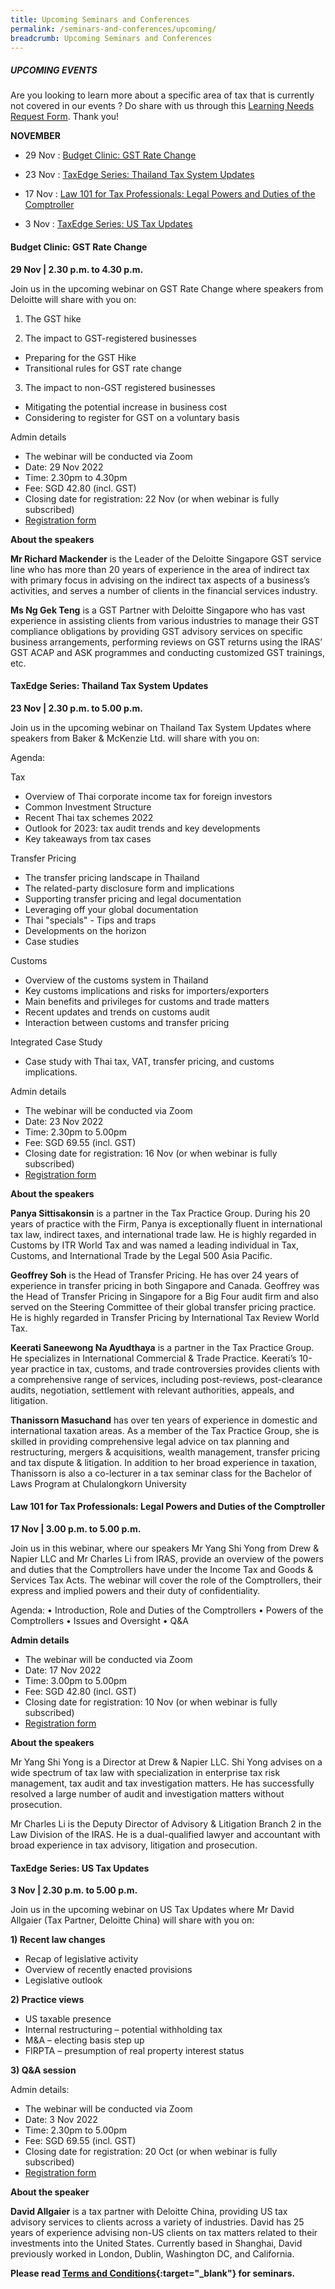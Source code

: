 ```yaml
---
title: Upcoming Seminars and Conferences
permalink: /seminars-and-conferences/upcoming/
breadcrumb: Upcoming Seminars and Conferences
---
```

##### **UPCOMING EVENTS**
Are you looking to learn more about a specific area of tax that is currently not covered in our events ? 
Do share with us through this [Learning Needs Request Form](https://form.gov.sg/5d2c51283703d80011e52615). Thank you!

**NOVEMBER**

* 29 Nov : [Budget Clinic: GST Rate Change](/seminars-and-conferences/upcoming/#29Nov-ta-id)

* 23 Nov : [TaxEdge Series: Thailand Tax System Updates](/seminars-and-conferences/upcoming/#23Nov-ta-id)

* 17 Nov : [Law 101 for Tax Professionals: Legal Powers and Duties of the Comptroller](/seminars-and-conferences/upcoming/#17Nov-ta-id)

* 3 Nov : [TaxEdge Series: US Tax Updates](/seminars-and-conferences/upcoming/#3Nov-ta-id)


<a id="29Nov-ta-id"></a>
#### **Budget Clinic: GST Rate Change**
**29 Nov | 2.30 p.m. to 4.30 p.m.**

Join us in the upcoming webinar on GST Rate Change where speakers from Deloitte will share with you on:

1.	The GST hike

2.	The impact to GST-registered businesses 
* Preparing for the GST Hike 
* Transitional rules for GST rate change

3.	The impact to non-GST registered businesses 
* Mitigating the potential increase in business cost 
* Considering to register for GST on a voluntary basis

Admin details
* The webinar will be conducted via Zoom
* Date: 29 Nov 2022
* Time: 2.30pm to 4.30pm
* Fee: SGD 42.80 (incl. GST)
* Closing date for registration: 22 Nov (or when webinar is fully subscribed)
* [Registration form](https://form.gov.sg/636a78f161875f0011772f66)

**About the speakers**

**Mr Richard Mackender** is the Leader of the Deloitte Singapore GST service line who has more than 20 years of experience in the area of indirect tax with primary focus in advising on the indirect tax aspects of a business’s activities, and serves a number of clients in the financial services industry.

**Ms Ng Gek Teng** is a GST Partner with Deloitte Singapore who has vast experience in assisting clients from various industries to manage their GST compliance obligations by providing GST advisory services on specific business arrangements, performing reviews on GST returns using the IRAS’ GST ACAP and ASK programmes and conducting customized GST trainings, etc.


<a id="23Nov-ta-id"></a>
#### **TaxEdge Series: Thailand Tax System Updates**
**23 Nov | 2.30 p.m. to 5.00 p.m.**

Join us in the upcoming webinar on Thailand Tax System Updates where speakers from Baker & McKenzie Ltd. will share with you on:

Agenda:

Tax
* Overview of Thai corporate income tax for foreign investors
* Common Investment Structure
* Recent Thai tax schemes 2022
* Outlook for 2023: tax audit trends and key developments
* Key takeaways from tax cases 

Transfer Pricing
* The transfer pricing landscape in Thailand
* The related-party disclosure form and implications
* Supporting transfer pricing and legal documentation
* Leveraging off your global documentation
* Thai "specials" -  Tips and traps
* Developments on the horizon
* Case studies

Customs
* Overview of the customs system in Thailand
* Key customs implications and risks for importers/exporters
* Main benefits and privileges for customs and trade matters
* Recent updates and trends on customs audit
* Interaction between customs and transfer pricing

Integrated Case Study
* Case study with Thai tax, VAT, transfer pricing, and customs implications.

Admin details
* The webinar will be conducted via Zoom
* Date: 23 Nov 2022
* Time: 2.30pm to 5.00pm
* Fee:  SGD 69.55 (incl. GST)
* Closing date for registration: 16 Nov (or when webinar is fully subscribed)
* [Registration form](https://form.gov.sg/636a7578657fbb001213b5f8)

**About the speakers**

**Panya Sittisakonsin** is a partner in the Tax Practice Group. During his 20 years of practice with the Firm, Panya is exceptionally fluent in international tax law, indirect taxes, and international trade law. He is highly regarded in Customs by ITR World Tax and was named a leading individual in Tax, Customs, and International Trade by the Legal 500 Asia Pacific.

**Geoffrey Soh** is the Head of Transfer Pricing. He has over 24 years of experience in transfer pricing in both Singapore and Canada. Geoffrey was the Head of Transfer Pricing in Singapore for a Big Four audit firm and also served on the Steering Committee of their global transfer pricing practice. He is highly regarded in Transfer Pricing by International Tax Review World Tax.

**Keerati Saneewong Na Ayudthaya** is a partner in the Tax Practice Group. He specializes in International Commercial & Trade Practice. Keerati’s 10-year practice in tax, customs, and trade controversies provides clients with a comprehensive range of services, including post-reviews, post-clearance audits, negotiation, settlement with relevant authorities, appeals, and litigation.

**Thanissorn Masuchand** has over ten years of experience in domestic and international taxation areas. As a member of the Tax Practice Group, she is skilled in providing comprehensive legal advice on tax planning and restructuring, mergers & acquisitions, wealth management, transfer pricing and tax dispute & litigation. In addition to her broad experience in taxation, Thanissorn is also a co-lecturer in a tax seminar class for the Bachelor of Laws Program at Chulalongkorn University


<a id="17Nov-ta-id"></a>
#### **Law 101 for Tax Professionals: Legal Powers and Duties of the Comptroller**
**17 Nov | 3.00 p.m. to 5.00 p.m.**

Join us in this webinar, where our speakers Mr Yang Shi Yong from Drew & Napier LLC and Mr Charles Li from IRAS, provide an overview of the powers and duties that the Comptrollers have under the Income Tax and Goods & Services Tax Acts. The webinar will cover the role of the Comptrollers, their express and implied powers and their duty of confidentiality.

Agenda:
•	Introduction, Role and Duties of the Comptrollers
•	Powers of the Comptrollers
•	Issues and Oversight
•	Q&A

**Admin details**
* The webinar will be conducted via Zoom
* Date: 17 Nov 2022
* Time: 3.00pm to 5.00pm
* Fee: SGD 42.80 (incl. GST)
* Closing date for registration: 10 Nov (or when webinar is fully subscribed)
* [Registration form](https://form.gov.sg/635fed7ad3c4cd00122b0f35)

**About the speakers**

Mr Yang Shi Yong is a Director at Drew & Napier LLC. Shi Yong advises on a wide spectrum of tax law with specialization in enterprise tax risk management, tax audit and tax investigation matters. He has successfully resolved a large number of audit and investigation matters without prosecution. 

Mr Charles Li is the Deputy Director of Advisory & Litigation Branch 2 in the Law Division of the IRAS. He is a dual-qualified lawyer and accountant with broad experience in tax advisory, litigation and prosecution.


<a id="3Nov-ta-id"></a>
#### **TaxEdge Series: US Tax Updates**
**3 Nov | 2.30 p.m. to 5.00 p.m.**

Join us in the upcoming webinar on US Tax Updates where Mr David Allgaier (Tax Partner, Deloitte China) will share with you on:

**1) Recent law changes**

* Recap of legislative activity
* Overview of recently enacted provisions
* Legislative outlook

**2) Practice views**

* US taxable presence
* Internal restructuring – potential withholding tax
* M&A – electing basis step up
* FIRPTA – presumption of real property interest status

**3) Q&A session**

Admin details:
* The webinar will be conducted via Zoom
* Date: 3 Nov 2022
* Time: 2.30pm to 5.00pm
* Fee: SGD 69.55 (incl. GST)
* Closing date for registration: 20 Oct (or when webinar is fully subscribed)
* [Registration form](https://form.gov.sg/6343c8e8d800b7001229ed4b)


**About the speaker**

**David Allgaier** is a tax partner with Deloitte China, providing US tax advisory services to clients across a variety of industries. David has 25 years of experience advising non-US clients on tax matters related to their investments into the United States. Currently based in Shanghai, David previously worked in London, Dublin, Washington DC, and California.






**Please read [Terms and Conditions](https://production-iras-tax-academy.netlify.com/executive-tax-programmes/terms-and-conditions/){:target="_blank"} for seminars.**